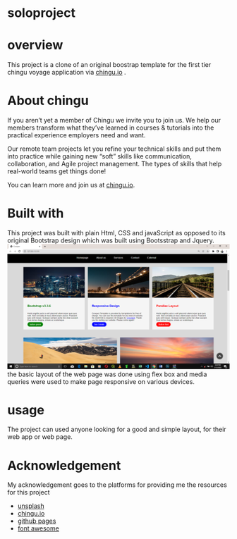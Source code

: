 # soloproject
# overview

This project is a clone of an original boostrap template for the first tier chingu voyage application via [chingu.io]( http://chingu.io) .
# About chingu 
 If you aren’t yet a member of Chingu we invite you to join us. We help our members transform what they’ve learned in courses & tutorials into the practical experience employers need and want.

Our remote team projects let you refine your technical skills and put them into practice while gaining new “soft” skills like communication, collaboration, and Agile project management. The types of skills that help real-world teams get things done!

You can learn more and join us at [chingu.io]( http://chingu.io).
# Built with
This project was built with plain Html, CSS and javaScript as opposed to its original Bootstrap design which was built using Bootsstrap and Jquery.
 ![project image](https://github.com/Ifechukwudei/soloproject/blob/main/images/Screenshot%20(13).png)
 the basic layout of the web page was done using flex box and media queries were used to make page responsive on various devices.
 # usage 
 The project can used anyone looking for a good and simple layout, for their web app or web page.
# Acknowledgement
 My acknowledgement goes to the platforms for providing me the resources for this project
 * [unsplash](http://unsplash.com)
 * [chingu.io]( http://chingu.io)
 * [github pages](http://pages.github.com)
 * [font awesome](http://fontawesome.com)

